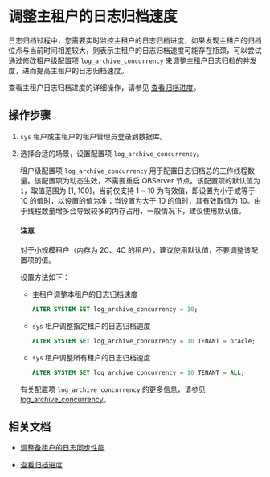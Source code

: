 # 调整主租户的日志归档速度

日志归档过程中，您需要实时监控主租户的日志归档进度，如果发现主租户的归档位点与当前时间相差较大，则表示主租户的日志归档速度可能存在瓶颈，可以尝试通过修改租户级配置项 `log_archive_concurrency` 来调整主租户日志归档的并发度，进而提高主租户的日志归档速度。

查看主租户日志归档进度的详细操作，请参见 [查看归档进度](../2.backup-and-restoration-management/3.log-archive/7.view-log-archive-history.md)。

## 操作步骤

1. `sys` 租户或主租户的租户管理员登录到数据库。

2. 选择合适的场景，设置配置项 `log_archive_concurrency`。

   租户级配置项 `log_archive_concurrency` 用于配置日志归档总的工作线程数量。该配置项为动态生效，不需要重启 OBServer 节点。该配置项的默认值为 `1`，取值范围为 [1, 100]，当前仅支持 1 ~ 10 为有效值，即设置为小于或等于 10 的值时，以设置的值为准；当设置为大于 10 的值时，其有效取值为 10。由于线程数量增多会导致较多的内存占用，一般情况下，建议使用默认值。

   <main id="notice" type='notice'>
   <h4>注意</h4>
   <p>对于小规模租户（内存为 2C、4C 的租户），建议使用默认值，不要调整该配置项的值。</p>
   </main> 

   设置方法如下：

   * 主租户调整本租户的日志归档速度

     ```sql
     ALTER SYSTEM SET log_archive_concurrency = 10;
     ```

   * `sys` 租户调整指定租户的日志归档速度

     ```sql
     ALTER SYSTEM SET log_archive_concurrency = 10 TENANT = oracle;
     ```

   * `sys` 租户调整所有租户的日志归档速度

     ```sql
     ALTER SYSTEM SET log_archive_concurrency = 10 TENANT = ALL;
     ```

   有关配置项 `log_archive_concurrency` 的更多信息，请参见 [log_archive_concurrency](../../../7.reference/5.system-reference/1.system-configuration-items/3.cluster-level-configuration-items/250.log_archive_concurrency.md)。

## 相关文档

* [调整备租户的日志同步性能](5.adjust-the-log-synchronization-performance-of-the-standby-tenant.md)

* [查看归档进度](../2.backup-and-restoration-management/3.log-archive/7.view-log-archive-history.md)